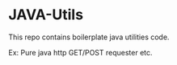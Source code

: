 # JAVA-Utils
This repo contains boilerplate java utilities code. 

Ex: Pure java http GET/POST requester etc.
